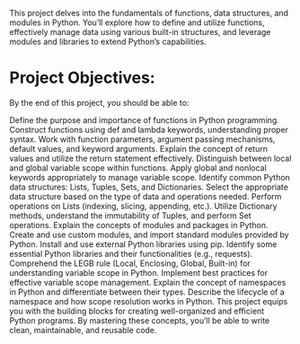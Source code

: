 This project delves into the fundamentals of functions, data structures, and modules in Python. You’ll explore how to define and utilize functions, effectively manage data using various built-in structures, and leverage modules and libraries to extend Python’s capabilities.

# Project Objectives:
By the end of this project, you should be able to:

Define the purpose and importance of functions in Python programming.
Construct functions using def and lambda keywords, understanding proper syntax.
Work with function parameters, argument passing mechanisms, default values, and keyword arguments.
Explain the concept of return values and utilize the return statement effectively.
Distinguish between local and global variable scope within functions.
Apply global and nonlocal keywords appropriately to manage variable scope.
Identify common Python data structures: Lists, Tuples, Sets, and Dictionaries.
Select the appropriate data structure based on the type of data and operations needed.
Perform operations on Lists (indexing, slicing, appending, etc.).
Utilize Dictionary methods, understand the immutability of Tuples, and perform Set operations.
Explain the concepts of modules and packages in Python.
Create and use custom modules, and import standard modules provided by Python.
Install and use external Python libraries using pip.
Identify some essential Python libraries and their functionalities (e.g., requests).
Comprehend the LEGB rule (Local, Enclosing, Global, Built-in) for understanding variable scope in Python.
Implement best practices for effective variable scope management.
Explain the concept of namespaces in Python and differentiate between their types.
Describe the lifecycle of a namespace and how scope resolution works in Python.
This project equips you with the building blocks for creating well-organized and efficient Python programs. By mastering these concepts, you’ll be able to write clean, maintainable, and reusable code.